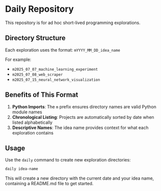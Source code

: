# Daily Repository

This repository is for ad hoc short-lived programming explorations.

## Directory Structure

Each exploration uses the format: `mYYYY_MM_DD_idea_name`

For example:
- `m2025_07_07_machine_learning_experiment`
- `m2025_07_08_web_scraper`
- `m2025_07_15_neural_network_visualization`

## Benefits of This Format

1. **Python Imports**: The `m` prefix ensures directory names are valid Python module names
2. **Chronological Listing**: Projects are automatically sorted by date when listed alphabetically
3. **Descriptive Names**: The idea name provides context for what each exploration contains

## Usage

Use the `daily` command to create new exploration directories:

```bash
daily idea-name
```

This will create a new directory with the current date and your idea name, containing a README.md file to get started.
